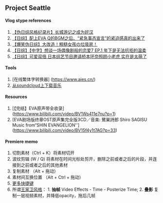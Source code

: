 ## Project Seattle

#### Vlog stype references

1. [【伪日综风格纪录片】长城游记之成为好汉](https://www.bilibili.com/video/BV1bf4y1W7mk?from=search&seid=12570810402493430537)
2. [【日综】配上EVA Q的BGM之后、“紧急事态宣言”的紧迫感真的出来了](https://www.bilibili.com/video/BV1Qi4y1b7qi/?spm_id_from=333.788.recommend_more_video.0)
3. [【爆笑伪日综】大改造！粗糙女孩の垃圾房！](https://www.bilibili.com/video/BV1pU4y1a7E6?t=60)
4. [【日综】【中字】想谈一场偶像剧般的恋爱7 EP.1 年下是无法抗拒的温柔](https://www.bilibili.com/video/BV1384y1c77U?from=search&seid=9449531061749796223)
5. [【日综】可爱双倍 日本综艺节目邀请桥本环奈照顾小老虎 实在是太萌了](https://www.bilibili.com/video/BV1Fy4y1q7yr?t=103)

#### Tools

1. [在线繁体字转换器] (https://www.aies.cn/)
2. [从soundcloud上下载音乐](https://soundcloudmp3.org/)

#### Resources

1. [【完结】EVA原声带全收录] (https://www.bilibili.com/video/BV1Ws411e7nu?p=1)
2. [EVA剧场版终章OST原声集完全版3CD／音楽: 鷺巣詩郎 Shiro SAGISU Music from“SHIN EVANGELION''] (https://www.bilibili.com/video/BV15f4y1t7AG?p=33)

#### Premiere memo

1. 切割素材（Ctrl + K）将素材切开
2. 波纹剪辑 (W / Q) 将素材在时间光标处剪开，删除之前或者之后的片段，并连接到之前或者之后的其他素材
3. 复制素材 （Alt + 拖动）
4. 素材间互换位置 （Alt + Ctrl + 拖动）
5. [更多快捷键](https://www.jianshu.com/p/fa442c068fa5)
6. 所谓[王家卫风格](https://www.bilibili.com/video/BV1ME411v7yY)： 1. **抽帧** Video Effects - Time - Posterize Time; 2. **叠影** 复制一层视频素材，并降低opacity，拖后几帧